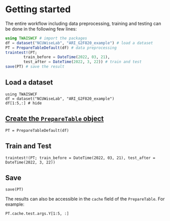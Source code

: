 # Getting started
The entire workflow including data preprocessing, training and testing can be done in the following few lines:

```julia
using TWAISWCF # import the packages
df = dataset("NCUWiseLab", "ARI_G2F820_example") # load a dataset
PT = PrepareTableDefault(df) # data preprocessing
traintest!(PT; 
        train_before = DateTime(2022, 03, 21), 
        test_after = DateTime(2022, 3, 22)) # train and test
save(PT) # save the result
```


## Load a dataset

```@example 1
using TWAISWCF
df = dataset("NCUWiseLab", "ARI_G2F820_example")
df[1:5,:] # hide
```


## [Create the `PrepareTable` object](@ref)

```@example 1
PT = PrepareTableDefault(df)
```

## Train and Test

```@example 1
traintest!(PT; train_before = DateTime(2022, 03, 21), test_after = DateTime(2022, 3, 22))
```


## Save

```@example 1
save(PT)
```

The results can also be accessible in the `cache` field of the `PrepareTable`. For example:

```@example 1
PT.cache.test.args.Y[1:5, :]
```